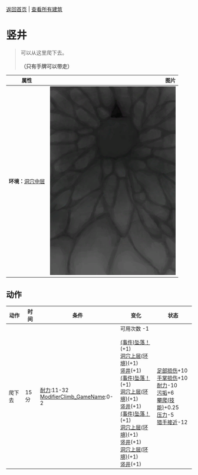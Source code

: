 [返回首页](index.md)   |  [查看所有建筑](building.md)
# 竖井  
> 可以从这里爬下去。<br><br><b>（只有手牌可以带走）</b>  
  
  属性  |   图片   
 ----  |  ----:   
 **环境：**[洞穴中层](MidChamber.md)  |  ![](Sprite/ShaftDown.png)   
  
## 动作  
动作  |  时间  |  条件  |  变化  |  状态  
----  |  ----  |  ----  |  ----  |  ----  
爬下去  |  15分  |  [耐力](Stamina.md):11-32<br>[ModifierClimb_GameName](ModifierClimb.md):0-2  |  可用次数  -1<br><br>[(事件)坠落！](Event_FallSprains.md)(+1)<br>[洞穴上层(环境)](Env_LowChamber.md)(+1)<br>[竖井](ShaftLowChamberToMidChamber.md)(+1)<br>[(事件)坠落！](Event_FallAbrasion.md)(+1)<br>[洞穴上层(环境)](Env_LowChamber.md)(+1)<br>[竖井](ShaftLowChamberToMidChamber.md)(+1)<br>[(事件)坠落！](Event_FallBruise.md)(+1)<br>[洞穴上层(环境)](Env_LowChamber.md)(+1)<br>[竖井](ShaftLowChamberToMidChamber.md)(+1)<br>[洞穴上层(环境)](Env_LowChamber.md)(+1)<br>[竖井](ShaftLowChamberToMidChamber.md)(+1)  |  [足部损伤](FootDamage.md)+10<br>[手掌损伤](HandDamage.md)+10<br>[耐力](Stamina.md)-10<br>[污垢](Filth.md)+6<br>[攀爬(技能)](Skill_Climbing.md)+0.25<br>[压力](Stress.md)-5<br>[猎手接近](HuntersProximity.md)-12  
